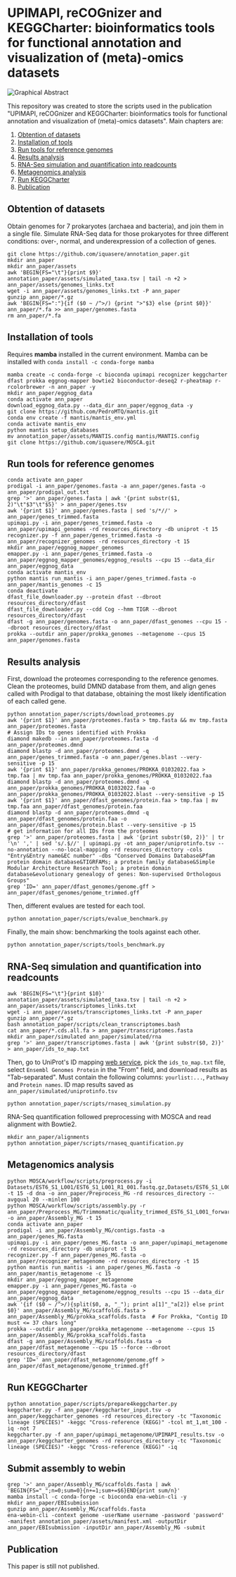 # UPIMAPI, reCOGnizer and KEGGCharter: bioinformatics tools for functional annotation and visualization of (meta)-omics datasets 

![Graphical Abstract](assets/graphical_abstract.jpg "UPIMAPI, reCOGnizer and KEGGCharter: bioinformatics tools for functional annotation and visualization of (meta)-omics datasets ")

This repository was created to store the scripts used in the publication "UPIMAPI, reCOGnizer and KEGGCharter: bioinformatics tools for functional annotation and visualization of (meta)-omics datasets". Main chapters are:
1. [Obtention of datasets](https://github.com/iquasere/annotation_paper#obtention-of-datasets)
2. [Installation of tools](https://github.com/iquasere/annotation_paper#installation-of-tools)
3. [Run tools for reference genomes](https://github.com/iquasere/annotation_paper#run-tools-for-reference-genomes)
4. [Results analysis](https://github.com/iquasere/annotation_paper#results-analysis)
5. [RNA-Seq simulation and quantification into readcounts](https://github.com/iquasere/annotation_paper#rna-seq-simulation-and-quantification-into-readcounts)
6. [Metagenomics analysis](https://github.com/iquasere/annotation_paper#metagenomics-analysis)
7. [Run KEGGCharter](https://github.com/iquasere/annotation_paper#run-keggcharter)
8. [Publication](https://github.com/iquasere/annotation_paper#publication)

## Obtention of datasets

Obtain genomes for 7 prokaryotes (archaea and bacteria), and join them in a single file.
Simulate RNA-Seq data for those prokaryotes for three different conditions: over-, normal, and underexpression of a collection of genes.
```
git clone https://github.com/iquasere/annotation_paper.git
mkdir ann_paper
mkdir ann_paper/assets
awk 'BEGIN{FS="\t"}{print $9}' annotation_paper/assets/simulated_taxa.tsv | tail -n +2 > ann_paper/assets/genomes_links.txt 
wget -i ann_paper/assets/genomes_links.txt -P ann_paper
gunzip ann_paper/*.gz
awk 'BEGIN{FS=":"}{if ($0 ~ /^>/) {print ">"$3} else {print $0}}' ann_paper/*.fa >> ann_paper/genomes.fasta
rm ann_paper/*.fa
```

## Installation of tools

Requires **mamba** installed in the current environment. Mamba can be installed with ```conda install -c conda-forge mamba```
```
mamba create -c conda-forge -c bioconda upimapi recognizer keggcharter dfast prokka eggnog-mapper bowtie2 bioconductor-deseq2 r-pheatmap r-rcolorbrewer -n ann_paper -y
mkdir ann_paper/eggnog_data
conda activate ann_paper
download_eggnog_data.py --data_dir ann_paper/eggnog_data -y
git clone https://github.com/PedroMTQ/mantis.git
conda env create -f mantis/mantis_env.yml
conda activate mantis_env
python mantis setup_databases
mv annotation_paper/assets/MANTIS.config mantis/MANTIS.config
git clone https://github.com/iquasere/MOSCA.git
```

## Run tools for reference genomes

```
conda activate ann_paper
prodigal -i ann_paper/genomes.fasta -a ann_paper/genes.fasta -o ann_paper/prodigal_out.txt
grep '>' ann_paper/genes.fasta | awk '{print substr($1, 2)"\t"$3"\t"$5}' > ann_paper/genes.tsv
awk '{print $1}' ann_paper/genes.fasta | sed 's/*//' > ann_paper/genes_trimmed.fasta
upimapi.py -i ann_paper/genes_trimmed.fasta -o ann_paper/upimapi_genomes -rd resources_directory -db uniprot -t 15
recognizer.py -f ann_paper/genes_trimmed.fasta -o ann_paper/recognizer_genomes -rd resources_directory -t 15
mkdir ann_paper/eggnog_mapper_genomes
emapper.py -i ann_paper/genes_trimmed.fasta -o ann_paper/eggnog_mapper_genomes/eggnog_results --cpu 15 --data_dir ann_paper/eggnog_data
conda activate mantis_env
python mantis run_mantis -i ann_paper/genes_trimmed.fasta -o ann_paper/mantis_genomes -c 15
conda deactivate
dfast_file_downloader.py --protein dfast --dbroot resources_directory/dfast
dfast_file_downloader.py --cdd Cog --hmm TIGR --dbroot resources_directory/dfast
dfast -g ann_paper/genomes.fasta -o ann_paper/dfast_genomes --cpu 15 --dbroot resources_directory/dfast
prokka --outdir ann_paper/prokka_genomes --metagenome --cpus 15 ann_paper/genomes.fasta
```
 
## Results analysis

First, download the proteomes corresponding to the reference genomes. Clean the proteomes, build DMND database from them, and align genes called with Prodigal to that database, obtaining the most likely identification of each called gene.
```
python annotation_paper/scripts/download_proteomes.py
awk '{print $1}' ann_paper/proteomes.fasta > tmp.fasta && mv tmp.fasta ann_paper/proteomes.fasta
# Assign IDs to genes identified with Prokka
diamond makedb --in ann_paper/proteomes.fasta -d ann_paper/proteomes.dmnd
diamond blastp -d ann_paper/proteomes.dmnd -q ann_paper/genes_trimmed.fasta -o ann_paper/genes.blast --very-sensitive -p 15
awk '{print $1}' ann_paper/prokka_genomes/PROKKA_01032022.faa > tmp.faa | mv tmp.faa ann_paper/prokka_genomes/PROKKA_01032022.faa
diamond blastp -d ann_paper/proteomes.dmnd -q ann_paper/prokka_genomes/PROKKA_01032022.faa -o ann_paper/prokka_genomes/PROKKA_01032022.blast --very-sensitive -p 15
awk '{print $1}' ann_paper/dfast_genomes/protein.faa > tmp.faa | mv tmp.faa ann_paper/dfast_genomes/protein.faa
diamond blastp -d ann_paper/proteomes.dmnd -q ann_paper/dfast_genomes/protein.faa -o ann_paper/dfast_genomes/protein.blast --very-sensitive -p 15
# get information for all IDs from the proteomes
grep '>' ann_paper/proteomes.fasta | awk '{print substr($0, 2)}' | tr '\n' ',' | sed 's/.$//' | upimapi.py -ot ann_paper/uniprotinfo.tsv --no-annotation --no-local-mapping -rd resources_directory -cols "Entry&Entry name&EC number" -dbs "Conserved Domains Database&Pfam protein domain database&TIGRFAMs; a protein family database&Simple Modular Architecture Research Tool; a protein domain database&evolutionary genealogy of genes: Non-supervised Orthologous Groups"
grep 'ID=' ann_paper/dfast_genomes/genome.gff > ann_paper/dfast_genomes/genome_trimmed.gff
```
Then, different evalues are tested for each tool.
```
python annotation_paper/scripts/evalue_benchmark.py
```
Finally, the main show: benchmarking the tools against each other.
```
python annotation_paper/scripts/tools_benchmark.py
```

## RNA-Seq simulation and quantification into readcounts

```
awk 'BEGIN{FS="\t"}{print $10}' annotation_paper/assets/simulated_taxa.tsv | tail -n +2 > ann_paper/assets/transcriptomes_links.txt 
wget -i ann_paper/assets/transcriptomes_links.txt -P ann_paper
gunzip ann_paper/*.gz
bash annotation_paper/scripts/clean_transcriptomes.bash
cat ann_paper/*.cds.all.fa > ann_paper/transcriptomes.fasta
mkdir ann_paper/simulated ann_paper/simulated/rna 
grep '>' ann_paper/transcriptomes.fasta | awk '{print substr($0, 2)}' > ann_paper/ids_to_map.txt
```
Then, go to UniProt's ID mapping [web service](https://www.uniprot.org/uploadlists/), pick the ```ids_to_map.txt``` file, select ```Ensembl Genomes Protein``` in the "From" field, and download results as "Tab-separated". Must contain the following columns: ```yourlist:...```, ```Pathway``` and ```Protein names```. ID map results saved as ```ann_paper/simulated/uniprotinfo.tsv```
```
python annotation_paper/scripts/rnaseq_simulation.py
```
RNA-Seq quantification followed preprocessing with MOSCA and read alignment with Bowtie2.
```
mkdir ann_paper/alignments
python annotation_paper/scripts/rnaseq_quantification.py
```

## Metagenomics analysis

```
python MOSCA/workflow/scripts/preprocess.py -i Datasets/EST6_S1_L001/EST6_S1_L001_R1_001.fastq.gz,Datasets/EST6_S1_L001/EST6_S1_L001_R2_001.fastq.gz -t 15 -d dna -o ann_paper/Preprocess_MG -rd resources_directory --avgqual 20 --minlen 100
python MOSCA/workflow/scripts/assembly.py -r ann_paper/Preprocess_MG/Trimmomatic/quality_trimmed_EST6_S1_L001_forward_paired.fq,ann_paper/Preprocess_MG/Trimmomatic/quality_trimmed_EST6_S1_L001_reverse_paired.fq -o ann_paper/Assembly_MG -t 15
conda activate ann_paper
prodigal -i ann_paper/Assembly_MG/contigs.fasta -a ann_paper/genes_MG.fasta
upimapi.py -i ann_paper/genes_MG.fasta -o ann_paper/upimapi_metagenome -rd resources_directory -db uniprot -t 15
recognizer.py -f ann_paper/genes_MG.fasta -o ann_paper/recognizer_metagenome -rd resources_directory -t 15
python mantis run_mantis -i ann_paper/genes_MG.fasta -o ann_paper/mantis_metagenome -c 15
mkdir ann_paper/eggnog_mapper_metagenome
emapper.py -i ann_paper/genes_MG.fasta -o ann_paper/eggnog_mapper_metagenome/eggnog_results --cpu 15 --data_dir ann_paper/eggnog_data
awk '{if ($0 ~ /^>/){split($0, a, "_"); print a[1]"_"a[2]} else print $0}' ann_paper/Assembly_MG/scaffolds.fasta > ann_paper/Assembly_MG/prokka_scaffolds.fasta  # For Prokka, "Contig ID must <= 37 chars long"
prokka --outdir ann_paper/prokka_metagenome --metagenome --cpus 15 ann_paper/Assembly_MG/prokka_scaffolds.fasta
dfast -g ann_paper/Assembly_MG/scaffolds.fasta -o ann_paper/dfast_metagenome --cpu 15 --force --dbroot resources_directory/dfast
grep 'ID=' ann_paper/dfast_metagenome/genome.gff > ann_paper/dfast_metagenome/genome_trimmed.gff
```

## Run KEGGCharter

```
python annotation_paper/scripts/prepare4keggcharter.py
keggcharter.py -f ann_paper/keggcharter_input.tsv -o ann_paper/keggcharter_genomes -rd resources_directory -tc "Taxonomic lineage (SPECIES)" -keggc "Cross-reference (KEGG)" -tcol mt_1,mt_100 -iq -not 7
keggcharter.py -f ann_paper/upimapi_metagenome/UPIMAPI_results.tsv -o ann_paper/keggcharter_genomes -rd resources_directory -tc "Taxonomic lineage (SPECIES)" -keggc "Cross-reference (KEGG)" -iq
```

## Submit assembly to webin

```
grep '>' ann_paper/Assembly_MG/scaffolds.fasta | awk 'BEGIN{FS="_";n=0;sum=0}{n+=1;sum+=$6}END{print sum/n}'
mamba install -c conda-forge -c bioconda ena-webin-cli -y
mkdir ann_paper/EBIsubmission
gunzip ann_paper/Assembly_MG/scaffolds.fasta
ena-webin-cli -context genome -userName username -password 'password' -manifest annotation_paper/assets/manifest.xml -outputDir ann_paper/EBIsubmission -inputDir ann_paper/Assembly_MG -submit
```

## Publication

This paper is still not published.